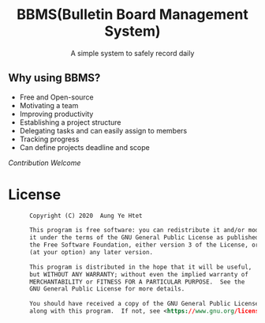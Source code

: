 <h1 align="center">BBMS(Bulletin Board Management System)</h1>
<p align="center">
A simple system to safely record daily
</p>




## Why using BBMS?
<ul>
  <li>Free and Open-source</li>  
  <li>Motivating a team</li>
  <li>Improving productivity</li> 
  <li>Establishing a project structure</li>
  <li>Delegating tasks and can easily assign to members</li> 
  <li>Tracking progress</li> 
  <li>Can define projects deadline and scope</li>
</ul> 





*Contribution Welcome*

# License
```xml
      Copyright (C) 2020  Aung Ye Htet
  
      This program is free software: you can redistribute it and/or modify
      it under the terms of the GNU General Public License as published by
      the Free Software Foundation, either version 3 of the License, or
      (at your option) any later version.
  
      This program is distributed in the hope that it will be useful,
      but WITHOUT ANY WARRANTY; without even the implied warranty of
      MERCHANTABILITY or FITNESS FOR A PARTICULAR PURPOSE.  See the
      GNU General Public License for more details.
  
      You should have received a copy of the GNU General Public License
      along with this program.  If not, see <https://www.gnu.org/licenses/>.
```

